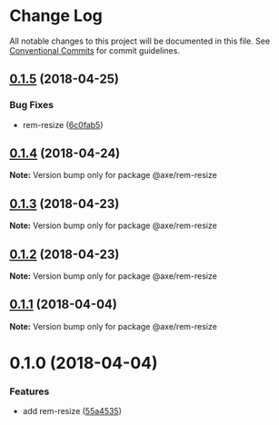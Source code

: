 # Change Log

All notable changes to this project will be documented in this file.
See [Conventional Commits](https://conventionalcommits.org) for commit guidelines.

<a name="0.1.5"></a>
## [0.1.5](https://github.com/ansenhuang/axe/compare/@axe/rem-resize@0.1.4...@axe/rem-resize@0.1.5) (2018-04-25)


### Bug Fixes

* rem-resize ([6c0fab5](https://github.com/ansenhuang/axe/commit/6c0fab5))




<a name="0.1.4"></a>
## [0.1.4](https://github.com/ansenhuang/axe/compare/@axe/rem-resize@0.1.3...@axe/rem-resize@0.1.4) (2018-04-24)




**Note:** Version bump only for package @axe/rem-resize

<a name="0.1.3"></a>
## [0.1.3](https://github.com/ansenhuang/axe/compare/@axe/rem-resize@0.1.1...@axe/rem-resize@0.1.3) (2018-04-23)




**Note:** Version bump only for package @axe/rem-resize

<a name="0.1.2"></a>
## [0.1.2](https://github.com/ansenhuang/axe/compare/@axe/rem-resize@0.1.1...@axe/rem-resize@0.1.2) (2018-04-23)




**Note:** Version bump only for package @axe/rem-resize

<a name="0.1.1"></a>
## [0.1.1](https://github.com/ansenhuang/axe/compare/@axe/rem-resize@0.1.0...@axe/rem-resize@0.1.1) (2018-04-04)




**Note:** Version bump only for package @axe/rem-resize

<a name="0.1.0"></a>
# 0.1.0 (2018-04-04)


### Features

* add rem-resize ([55a4535](https://github.com/ansenhuang/axe/commit/55a4535))
